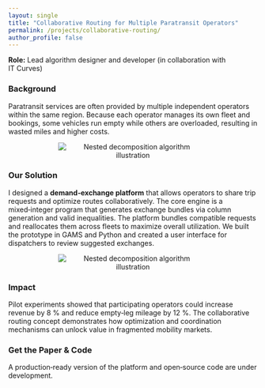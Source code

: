 ```yaml
---
layout: single
title: "Collaborative Routing for Multiple Paratransit Operators"
permalink: /projects/collaborative-routing/
author_profile: false
---
```



**Role:** Lead algorithm designer and developer (in collaboration with IT Curves)

### Background

Paratransit services are often provided by multiple independent operators within the same region.  Because each operator manages its own fleet and bookings, some vehicles run empty while others are overloaded, resulting in wasted miles and higher costs.
<p  style="text-align: center;"><img src="{{ site.baseurl }}/assets/img/Efficient_Scheduling_Map_service.png" alt="Nested decomposition algorithm illustration" style="max-width:60%; height:auto;" /></p>

### Our Solution

I designed a **demand‑exchange platform** that allows operators to share trip requests and optimize routes collaboratively.  The core engine is a mixed‑integer program that generates exchange bundles via column generation and valid inequalities.  The platform bundles compatible requests and reallocates them across fleets to maximize overall utilization.  We built the prototype in GAMS and Python and created a user interface for dispatchers to review suggested exchanges.

<p  style="text-align: center;"><img src="{{ site.baseurl }}/assets/img/Collaborative_routin_Request exchange mechanism v8.png" alt="Nested decomposition algorithm illustration" style="max-width:60%; height:auto;" /></p>


### Impact

Pilot experiments showed that participating operators could increase revenue by 8 % and reduce empty‑leg mileage by 12 %.  The collaborative routing concept demonstrates how optimization and coordination mechanisms can unlock value in fragmented mobility markets.

### Get the Paper & Code

A production‑ready version of the platform and open‑source code are under development.


